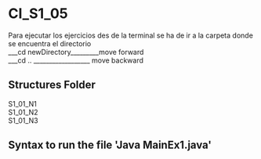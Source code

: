 
<h1> CI_S1_05 </h1>

<p>Para ejecutar los ejercicios des de la terminal se ha de ir a la carpeta
donde se encuentra el directorio
<br>
___cd newDirectory_________move forward 
<br>
___cd .. __________________               move backward
</p>

<h2>Structures Folder </h2>
<p>S1_01_N1  <br> S1_01_N2  <br>S1_01_N3</p>

<h2>Syntax to run the file 'Java MainEx1.java' </h2>

